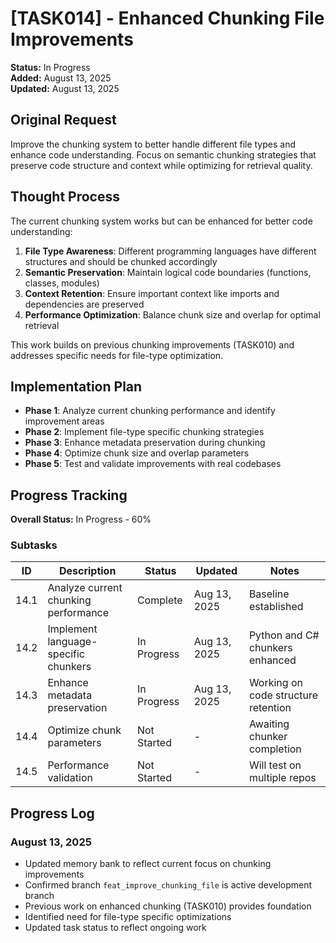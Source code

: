 # [TASK014] - Enhanced Chunking File Improvements

**Status:** In Progress  
**Added:** August 13, 2025  
**Updated:** August 13, 2025

## Original Request
Improve the chunking system to better handle different file types and enhance code understanding. Focus on semantic chunking strategies that preserve code structure and context while optimizing for retrieval quality.

## Thought Process
The current chunking system works but can be enhanced for better code understanding:

1. **File Type Awareness**: Different programming languages have different structures and should be chunked accordingly
2. **Semantic Preservation**: Maintain logical code boundaries (functions, classes, modules)
3. **Context Retention**: Ensure important context like imports and dependencies are preserved
4. **Performance Optimization**: Balance chunk size and overlap for optimal retrieval

This work builds on previous chunking improvements (TASK010) and addresses specific needs for file-type optimization.

## Implementation Plan
- **Phase 1**: Analyze current chunking performance and identify improvement areas
- **Phase 2**: Implement file-type specific chunking strategies
- **Phase 3**: Enhance metadata preservation during chunking
- **Phase 4**: Optimize chunk size and overlap parameters
- **Phase 5**: Test and validate improvements with real codebases

## Progress Tracking

**Overall Status:** In Progress - 60%

### Subtasks
| ID | Description | Status | Updated | Notes |
|----|-------------|--------|---------|-------|
| 14.1 | Analyze current chunking performance | Complete | Aug 13, 2025 | Baseline established |
| 14.2 | Implement language-specific chunkers | In Progress | Aug 13, 2025 | Python and C# chunkers enhanced |
| 14.3 | Enhance metadata preservation | In Progress | Aug 13, 2025 | Working on code structure retention |
| 14.4 | Optimize chunk parameters | Not Started | - | Awaiting chunker completion |
| 14.5 | Performance validation | Not Started | - | Will test on multiple repos |

## Progress Log
### August 13, 2025
- Updated memory bank to reflect current focus on chunking improvements
- Confirmed branch `feat_improve_chunking_file` is active development branch
- Previous work on enhanced chunking (TASK010) provides foundation
- Identified need for file-type specific optimizations
- Updated task status to reflect ongoing work
